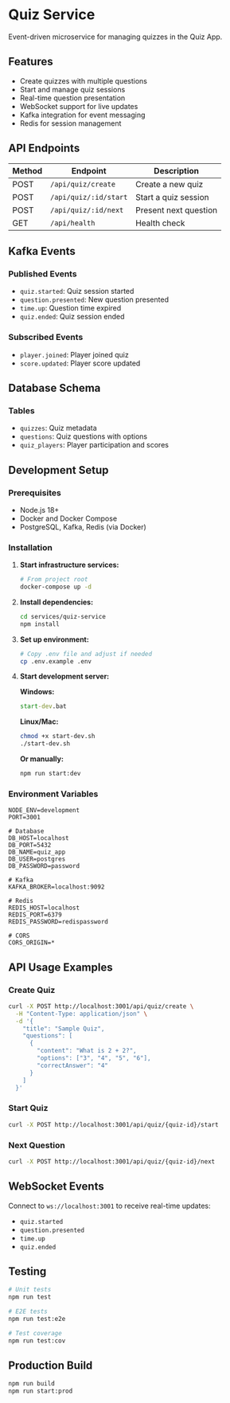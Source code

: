 # Quiz Service

Event-driven microservice for managing quizzes in the Quiz App.

## Features

- Create quizzes with multiple questions
- Start and manage quiz sessions
- Real-time question presentation
- WebSocket support for live updates
- Kafka integration for event messaging
- Redis for session management

## API Endpoints

| Method | Endpoint | Description |
|--------|----------|-------------|
| POST | `/api/quiz/create` | Create a new quiz |
| POST | `/api/quiz/:id/start` | Start a quiz session |
| POST | `/api/quiz/:id/next` | Present next question |
| GET | `/api/health` | Health check |

## Kafka Events

### Published Events
- `quiz.started`: Quiz session started
- `question.presented`: New question presented
- `time.up`: Question time expired
- `quiz.ended`: Quiz session ended

### Subscribed Events
- `player.joined`: Player joined quiz
- `score.updated`: Player score updated

## Database Schema

### Tables
- `quizzes`: Quiz metadata
- `questions`: Quiz questions with options
- `quiz_players`: Player participation and scores

## Development Setup

### Prerequisites
- Node.js 18+
- Docker and Docker Compose
- PostgreSQL, Kafka, Redis (via Docker)

### Installation

1. **Start infrastructure services:**
   ```bash
   # From project root
   docker-compose up -d
   ```

2. **Install dependencies:**
   ```bash
   cd services/quiz-service
   npm install
   ```

3. **Set up environment:**
   ```bash
   # Copy .env file and adjust if needed
   cp .env.example .env
   ```

4. **Start development server:**
   
   **Windows:**
   ```cmd
   start-dev.bat
   ```
   
   **Linux/Mac:**
   ```bash
   chmod +x start-dev.sh
   ./start-dev.sh
   ```

   **Or manually:**
   ```bash
   npm run start:dev
   ```

### Environment Variables

```env
NODE_ENV=development
PORT=3001

# Database
DB_HOST=localhost
DB_PORT=5432
DB_NAME=quiz_app
DB_USER=postgres
DB_PASSWORD=password

# Kafka
KAFKA_BROKER=localhost:9092

# Redis
REDIS_HOST=localhost
REDIS_PORT=6379
REDIS_PASSWORD=redispassword

# CORS
CORS_ORIGIN=*
```

## API Usage Examples

### Create Quiz
```bash
curl -X POST http://localhost:3001/api/quiz/create \
  -H "Content-Type: application/json" \
  -d '{
    "title": "Sample Quiz",
    "questions": [
      {
        "content": "What is 2 + 2?",
        "options": ["3", "4", "5", "6"],
        "correctAnswer": "4"
      }
    ]
  }'
```

### Start Quiz
```bash
curl -X POST http://localhost:3001/api/quiz/{quiz-id}/start
```

### Next Question
```bash
curl -X POST http://localhost:3001/api/quiz/{quiz-id}/next
```

## WebSocket Events

Connect to `ws://localhost:3001` to receive real-time updates:

- `quiz.started`
- `question.presented`
- `time.up`
- `quiz.ended`

## Testing

```bash
# Unit tests
npm run test

# E2E tests
npm run test:e2e

# Test coverage
npm run test:cov
```

## Production Build

```bash
npm run build
npm run start:prod
```
